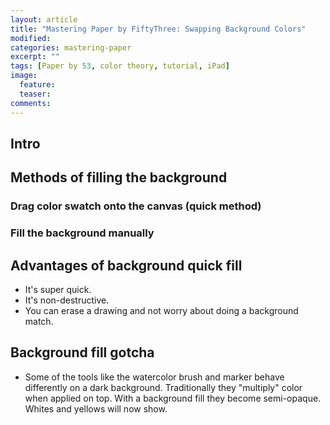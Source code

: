 ```yaml
---
layout: article
title: "Mastering Paper by FiftyThree: Swapping Background Colors"
modified: 
categories: mastering-paper
excerpt: ""
tags: [Paper by 53, color theory, tutorial, iPad]
image:
  feature:
  teaser:
comments:
---
```


## Intro

## Methods of filling the background

### Drag color swatch onto the canvas (quick method)

### Fill the background manually

## Advantages of background quick fill

* It's super quick.
* It's non-destructive.
* You can erase a drawing and not worry about doing a background match.

## Background fill gotcha

* Some of the tools like the watercolor brush and marker behave differently on a dark background. Traditionally they "multiply" color when applied on top. With a background fill they become semi-opaque. Whites and yellows will now show.

